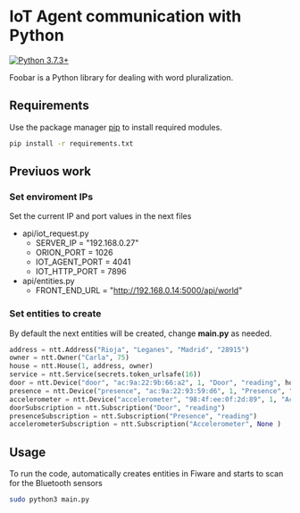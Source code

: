 # IoT Agent communication with Python
[![Python 3.7.3+](https://img.shields.io/badge/Python-3.7.3+-blue.svg)](https://www.python.org/downloads/release/python-373/)


Foobar is a Python library for dealing with word pluralization.

## Requirements

Use the package manager [pip](https://pip.pypa.io/en/stable/) to install required modules.

```bash
pip install -r requirements.txt 
```
## Previuos work
### Set enviroment IPs 

Set the current IP and port values in the next files
* api/iot_request.py 
  * SERVER_IP = "192.168.0.27"
  * ORION_PORT = 1026
  * IOT_AGENT_PORT = 4041
  * IOT_HTTP_PORT = 7896
* api/entities.py
  * FRONT_END_URL = "http://192.168.0.14:5000/api/world"
### Set entities to create 
By default the next entities will be created, change **main.py** as needed.
```python
address = ntt.Address("Rioja", "Leganes", "Madrid", "28915")
owner = ntt.Owner("Carla", 75)
house = ntt.House(1, address, owner)
service = ntt.Service(secrets.token_urlsafe(16))
door = ntt.Device("door", "ac:9a:22:9b:66:a2", 1, "Door", "reading", house)
presence = ntt.Device("presence", "ac:9a:22:93:59:d6", 1, "Presence", "reading", house)
accelerometer = ntt.Device("accelerometer", "98:4f:ee:0f:2d:89", 1, "Accelerometer", None , house)
doorSubscription = ntt.Subscription("Door", "reading")
presenceSubscription = ntt.Subscription("Presence", "reading")
accelerometerSubscription = ntt.Subscription("Accelerometer", None )
```
## Usage

To run the code, automatically creates entities in Fiware and starts to scan for the Bluetooth sensors 
```bash
sudo python3 main.py
```
